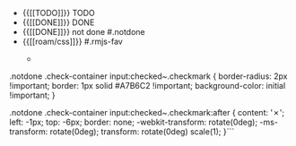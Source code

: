- {{[[TODO]]}} TODO
- {{[[DONE]]}} DONE
- {{[[DONE]]}} not done #.notdone
- {{[[roam/css]]}} #.rmjs-fav
    - ```css
.notdone .check-container input:checked~.checkmark {
    border-radius: 2px !important;
    border: 1px solid #A7B6C2 !important;
    background-color: initial !important;
}

.notdone .check-container input:checked~.checkmark:after {
    content: '✗';
    left: -1px;
    top: -6px;
    border: none;
    -webkit-transform: rotate(0deg);
    -ms-transform: rotate(0deg);
    transform: rotate(0deg) scale(1);
}```
